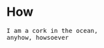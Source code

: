 <style>body { background: url(.pix/can.avif) no-repeat; background-position: bottom right !important; background-attachment: fixed; background-size: 350px auto; /* Adjust the size as needed */ }</style>

# How

<pre>
I am a cork in the ocean,
anyhow, howsoever
</pre>
<!-- another shade of blue, you know who -->

